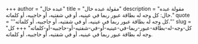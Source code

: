 +++
author = "عبده خال"
title = "مقولة عبده خال"
description = "مقولة عبده خال: كل وجه له بطاقة عبور ربما في عينيه، أو في شفتيه، أو حاجبيه، أو كلماته."
quote = '''كل وجه له بطاقة عبور ربما في عينيه، أو في شفتيه، أو حاجبيه، أو كلماته.'''
slug = "كل-وجه-له-بطاقة-عبور-ربما-في-عينيه-أو-في-شفتيه-أو-حاجبيه-أو-كلماته"
+++
كل وجه له بطاقة عبور ربما في عينيه، أو في شفتيه، أو حاجبيه، أو كلماته.
